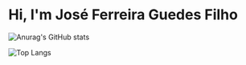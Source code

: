 # Hi, I'm José Ferreira Guedes Filho

![Anurag's GitHub stats](https://github-readme-stats.vercel.app/api?username=joseferreira-dev&theme=tokyonight&show_icons=true&count_private=true)

![Top Langs](https://github-readme-stats.vercel.app/api/top-langs/?username=joseferreira-dev&theme=tokyonight&show_icons=true&count_private=true)
